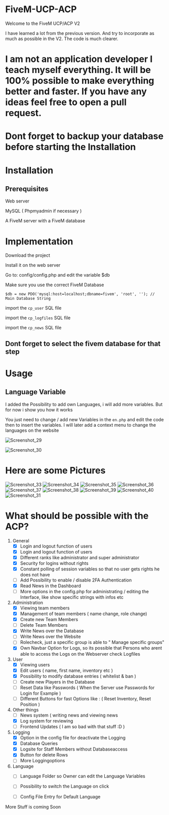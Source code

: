 # FiveM-UCP-ACP

Welcome to the FiveM UCP/ACP V2

I have learned a lot from the previous version.
And try to incorporate as much as possible in the V2.
The code is much clearer.
# I am not an application developer I teach myself everything. It will be 100% possible to make everything better and faster. If you have any ideas feel free to open a pull request.

# Dont forget to backup your database before starting the Installation

# Installation

## Prerequisites
Web server

MySQL ( Phpmyadmin if necessary ) 

A FiveM server with a FiveM database

# Implementation

Download the project

Install it on the web server

Go to: config/config.php and edit the variable $db

Make sure you use the correct FiveM Database

```$db = new PDO('mysql:host=localhost;dbname=fivem', 'root', ''); // Main Database String```

import the ```cp_user``` SQL file

import the ```cp_logfiles``` SQL file

import the ```cp_news``` SQL file

## Dont forget to select the fivem database for that step

# Usage 

## Language Variable

I added the Possibility to add own Languages, i will add more variables. But for now i show you how it works

You just need to change / add new Variables in the ```en.php``` and edit the code then to insert the variables. I will later add a context menu to change the languages on the website


![Screenshot_29](https://user-images.githubusercontent.com/43492760/190622454-0e11368f-20d9-4489-bd5c-5c13e5a8d346.png)

![Screenshot_30](https://user-images.githubusercontent.com/43492760/190622518-624bdfb8-95cb-4486-8907-6846332dda3e.png)


# Here are some Pictures


![Screenshot_33](https://user-images.githubusercontent.com/43492760/190617396-eefdda31-96e4-4dcd-9d6d-6ab29d0d6d2a.png)
![Screenshot_34](https://user-images.githubusercontent.com/43492760/190617442-1613e685-a9f6-4cd8-b0cb-ed61eb6fb2ac.png)
![Screenshot_35](https://user-images.githubusercontent.com/43492760/190617493-526d41dc-2f00-4b66-a9c0-b76a6eb04c02.png)
![Screenshot_36](https://user-images.githubusercontent.com/43492760/190617529-0061eb2e-f8e3-43a3-8943-3523ebf73f8e.png)
![Screenshot_37](https://user-images.githubusercontent.com/43492760/190617551-14bb9fc3-878e-4c3c-87a4-3751bdc233e8.png)
![Screenshot_38](https://user-images.githubusercontent.com/43492760/190617592-504fa188-e3a8-4c6e-8d06-282d378b4fc9.png)
![Screenshot_39](https://user-images.githubusercontent.com/43492760/190617667-d6a1de32-54e6-4630-a518-6fa03093d9ea.png)
![Screenshot_40](https://user-images.githubusercontent.com/43492760/190617695-c83b2892-6c77-4711-842a-28ea4ca0858b.png)
![Screenshot_31](https://user-images.githubusercontent.com/43492760/190652028-795b108f-90b5-405c-9838-74c7094c505a.png)

# What should be possible with the ACP?

1. General
   - [x] Login and logout function of users
   - [x] Login and logout function of users
   - [x] Different ranks like administrator and super administrator
   - [x] Security for logins without rights
   - [x] Constant polling of session variables so that no user gets rights he does not have
   - [ ] Add Possibility to enable / disable 2FA Authentication
   - [x] Read News in the Dashboard
   - [ ] More options in the config.php for administrating / editing the Interface, like show specific strings with infos etc
   
2. Administration
   - [x] Viewing team members
   - [x] Management of team members ( name change, role change)
   - [x] Create new Team Members
   - [ ] Delete Team Members
   - [x] Write News over the Database
   - [ ] Write News over the Website
   - [ ] Rolecheck, just a specific group is able to " Manage specific groups"
   - [x] Own Navbar Option for Logs, so its possible that Persons who arent able to access the Logs on the Webserver check Logfiles
   
3. User
   - [x] Viewing users
   - [x] Edit users ( name, first name, inventory etc )
   - [x] Possibility to modify database entries ( whitelist & ban )
   - [ ] Create new Players in the Database
   - [ ] Reset Data like Passwords ( When the Server use Passwords for Login for Example )
   - [ ] Different Buttons for fast Options like : ( Reset Inventory, Reset Position )
   
4. Other things
   - [ ] News system ( writing news and viewing news
   - [x] Log system for reviewing
   - [ ] Frontend Updates ( I am so bad with that stuff :D )
   
5. Logging
   - [x] Option in the config file for deactivate the Logging
   - [x] Database Queries 
   - [x] Logsite for Staff Members without Databaseaccess
   - [x] Button for delete Rows
   - [ ] More Loggingoptions

6. Language
   - [ ] Language Folder so Owner can edit the Language Variables
   - [ ] Possibility to switch the Language on click
   - [ ] Config File Entry for Default Language


More Stuff is coming Soon
